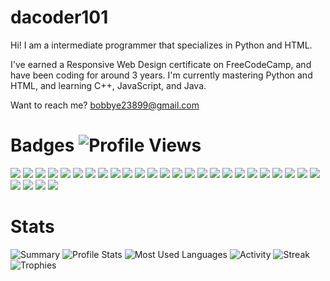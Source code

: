 # dacoder101
Hi! I am a intermediate programmer that specializes in Python and HTML.</p>
I've earned a Responsive Web Design certificate on FreeCodeCamp, and have been coding for around 3 years.
I'm currently mastering Python and HTML, and learning C++, JavaScript, and Java.

Want to reach me? bobbye23899@gmail.com
# Badges ![Profile Views](https://komarev.com/ghpvc/?username=dacoder101&label=Views&color=green&style=for-the-badge)
[<img src="https://img.shields.io/badge/HTML5-E34F26?style=for-the-badge&logo=html5&logoColor=white">](https://www.w3schools.com/html/)
[<img src="https://img.shields.io/badge/CSS3-1572B6?style=for-the-badge&logo=css3&logoColor=white">](https://www.w3schools.com/css/)
[<img src="https://img.shields.io/badge/JavaScript-323330?style=for-the-badge&logo=javascript&logoColor=F7DF1E">](https://www.javascript.com/)
[<img src="https://img.shields.io/badge/python-3670A0?style=for-the-badge&logo=python&logoColor=3776ab&color=ffffff">](https://python.org)
[<img src="https://img.shields.io/badge/C%2B%2B-00599C?style=for-the-badge&logo=c%2B%2B&logoColor=white">](https://cplusplus.com)
[<img src="https://img.shields.io/badge/json-5E5C5C?style=for-the-badge&logo=json&logoColor=white">](https://www.json.org/json-en.html)
[<img src="https://img.shields.io/badge/jQuery-0769AD?style=for-the-badge&logo=jquery&logoColor=white">](https://jquery.com)
[<img src="https://img.shields.io/badge/Markdown-000000?style=for-the-badge&logo=markdown&logoColor=white">](https://www.markdownguide.org/)
[<img src="https://img.shields.io/badge/Unity-100000?style=for-the-badge&logo=unity&logoColor=white">](https://unity.com)
[<img src="https://img.shields.io/badge/GitHub%20Pages-222222?style=for-the-badge&logo=GitHub%20Pages&logoColor=white">](https://pages.github.com/)
[<img src="https://img.shields.io/badge/VSCode-0078D4?style=for-the-badge&logo=visual%20studio%20code&logoColor=white">](https://vscode.dev)
[<img src="https://img.shields.io/badge/replit-667881?style=for-the-badge&logo=replit&logoColor=white">](https://replit.com/@bobbypac)
[<img src="https://img.shields.io/badge/Arduino_IDE-00979D?style=for-the-badge&logo=arduino&logoColor=white">](https://arduino.cc)
[<img src="https://img.shields.io/badge/Notepad++-90E59A.svg?style=for-the-badge&logo=notepad%2B%2B&logoColor=black">](https://notepapd-plus-plus.org)
[<img src="https://img.shields.io/badge/Android-3DDC84?style=for-the-badge&logo=android&logoColor=white">](https://www.android.com/)
[<img src="https://img.shields.io/badge/Windows_11-0078d4?style=for-the-badge&logo=windows-11&logoColor=white">](https://www.microsoft.com/en-us/windows/)
[<img src="https://img.shields.io/badge/windows%20terminal-4D4D4D?style=for-the-badge&logo=windows%20terminal&logoColor=white">](https://learn.microsoft.com/en-us/windows/terminal/)
[<img src="https://img.shields.io/badge/GNU%20Bash-4EAA25?style=for-the-badge&logo=GNU%20Bash&logoColor=white">](https://www.gnu.org/software/bash/)
[<img src="https://img.shields.io/badge/GIT-E44C30?style=for-the-badge&logo=git&logoColor=white">](https://git-scm.com/)
[<img src="https://img.shields.io/badge/Codecademy-FFF0E5?style=for-the-badge&logo=codecademy&logoColor=303347">](https://codecademy.com)
[<img src="https://img.shields.io/badge/freecodecamp-27273D?style=for-the-badge&logo=freecodecamp&logoColor=white">](https://freecodecamp.org)
[<img src="https://img.shields.io/badge/scrimba-2B283A?style=for-the-badge&logo=scrimba&logoColor=white">](https://scrimba.com)
[<img src="https://img.shields.io/badge/MDN_Web_Docs-black?style=for-the-badge&logo=mdnwebdocs&logoColor=white">](https://https://developer.mozilla.org/)
[<img src="https://img.shields.io/badge/VMware-231f20?style=for-the-badge&logo=VMware&logoColor=white">](https://vmware.com)
[<img src="https://img.shields.io/badge/VirtualBox-21416b?style=for-the-badge&logo=VirtualBox&logoColor=white">](https://virtualbox.org)
[<img src="https://img.shields.io/badge/Firefox_Browser-FF7139?style=for-the-badge&logo=Firefox-Browser&logoColor=white">](https://mozilla.org/firefox/)
[<img src="https://img.shields.io/badge/acer%20laptop-83B81A?style=for-the-badge&logo=acer&logoColor=white">](https://www.acer.com/us-en/laptops/swift/swift-3-intel)
[<img src="https://img.shields.io/badge/Xbox-107C10?style=for-the-badge&logo=xbox&logoColor=white">](https://xbox.com)
[<img src="https://img.shields.io/badge/Steam-000000?style=for-the-badge&logo=steam&logoColor=white">](https://store.steampowered.com)

# Stats
![Summary](https://github-profile-summary-cards.vercel.app/api/cards/profile-details?username=dacoder101&theme=merko)
![Profile Stats](https://github-readme-stats.vercel.app/api?username=dacoder101&show_icons=true&theme=merko)
![Most Used Languages](https://github-readme-stats.vercel.app/api/top-langs/?username=dacoder101&theme=merko&layout=compact)
![Activity](https://github-readme-activity-graph.vercel.app/graph?username=dacoder101&theme=merko)
![Streak](https://github-readme-streak-stats.herokuapp.com/?user=dacoder101&theme=merko)
![Trophies](https://github-profile-trophy.vercel.app/?username=dacoder101&theme=merko)
